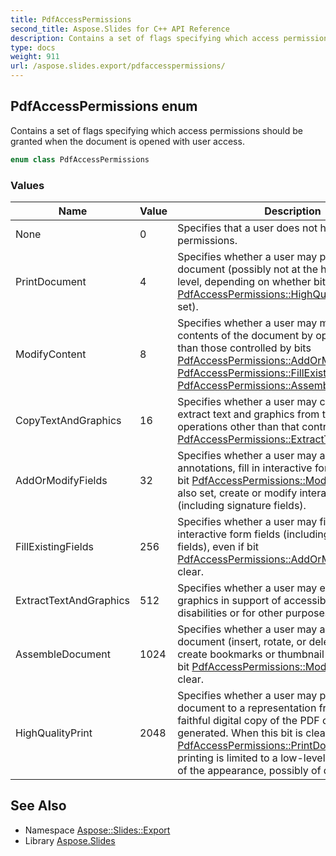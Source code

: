 ```yaml
---
title: PdfAccessPermissions
second_title: Aspose.Slides for C++ API Reference
description: Contains a set of flags specifying which access permissions should be granted when the document is opened with user access.
type: docs
weight: 911
url: /aspose.slides.export/pdfaccesspermissions/
---
```

## PdfAccessPermissions enum


Contains a set of flags specifying which access permissions should be granted when the document is opened with user access.

```cpp
enum class PdfAccessPermissions
```

### Values

| Name | Value | Description |
| --- | --- | --- |
| None | 0 | Specifies that a user does not have access permissions. |
| PrintDocument | 4 | Specifies whether a user may print the document (possibly not at the highest quality level, depending on whether bit [PdfAccessPermissions::HighQualityPrint](./) is also set). |
| ModifyContent | 8 | Specifies whether a user may modify the contents of the document by operations other than those controlled by bits [PdfAccessPermissions::AddOrModifyFields](./), [PdfAccessPermissions::FillExistingFields](./), [PdfAccessPermissions::AssembleDocument](./). |
| CopyTextAndGraphics | 16 | Specifies whether a user may copy or otherwise extract text and graphics from the document by operations other than that controlled by bit [PdfAccessPermissions::ExtractTextAndGraphics](./). |
| AddOrModifyFields | 32 | Specifies whether a user may add or modify text annotations, fill in interactive form fields, and, if bit [PdfAccessPermissions::ModifyContent](./) is also set, create or modify interactive form fields (including signature fields). |
| FillExistingFields | 256 | Specifies whether a user may fill in existing interactive form fields (including signature fields), even if bit [PdfAccessPermissions::AddOrModifyFields](./) is clear. |
| ExtractTextAndGraphics | 512 | Specifies whether a user may extract text and graphics in support of accessibility to users with disabilities or for other purposes. |
| AssembleDocument | 1024 | Specifies whether a user may assemble the document (insert, rotate, or delete pages and create bookmarks or thumbnail images), even if bit [PdfAccessPermissions::ModifyContent](./) is clear. |
| HighQualityPrint | 2048 | Specifies whether a user may print the document to a representation from which a faithful digital copy of the PDF content could be generated. When this bit is clear (and bit [PdfAccessPermissions::PrintDocument](./) is set), printing is limited to a low-level representation of the appearance, possibly of degraded quality. |

## See Also

* Namespace [Aspose::Slides::Export](../)
* Library [Aspose.Slides](../../)